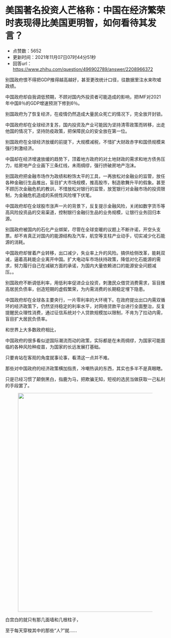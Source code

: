 # 美国著名投资人芒格称：中国在经济繁荣时表现得比美国更明智，如何看待其发言？
- 点赞数：5652
- 更新时间：2021年11月07日07时44分51秒
- 回答url：https://www.zhihu.com/question/496902789/answer/2208966372
<body>
 <p data-pid="n-zuEnUS">别国政府恨不得把GDP推得越高越好，甚至更改统计口径，往数据里注水来吹嘘政绩。</p>
 <p data-pid="GgAmud5q">中国政府却自我调低预期，不顾对国内外投资者可能造成的影响，把IMF对2021年中国8％的GDP增速预测下修到6％。</p>
 <p data-pid="OhC9vgE8">别国政府为了恢复经济，在疫情仍然造成大量民众死亡的情况下，完全放开封锁。</p>
 <p data-pid="mIKhNjDP">中国政府却在全球经济复苏，国内投资及产业可能因为坚持清零政策而转移，出走他国的情况下，坚持防疫政策，把保障民众的安全放在第一位。</p>
 <p data-pid="rsCC3fDW">别国政府在全球经济放缓的前提下，大规模减税，不惜扩大财政赤字和国债规模来强行刺激经济。</p>
 <p data-pid="32yrx-BG">中国却在经济增速放缓的趋势下，顶着地方政府的对土地财政的需求和地方债务压力，给房地产企业画下三条红线，未雨绸缪，强行挤破房地产泡沫。</p>
 <p data-pid="pFL3JeUO">别国政府把金融市场作为政绩和粉饰太平的工具，一再放松对金融业的监管，放任各种金融衍生品推出，盲目扩大市场规模，推高股市，制造歌舞升平的假象。甚至不顾历次金融危机的教训，不惜放松对银行的监管，放宽银行对金融市场的投资限制，为金融危机造成的系统性风险埋下伏笔。</p>
 <p data-pid="Rr2VJLJv">中国政府却在全球股市涨声一片的背景下，反复提示金融风险，关闭如数字货币等高风险投资品的交易渠道，控制银行金融衍生品的业务规模，让银行业务回归本源。</p>
 <p data-pid="ydMKY0XO">别国政府被国内的石化产业绑架，尽管在全球变暖的议题上不断许诺，开空头支票。却不肯真正对国内的能源结构及汽车，航空等支柱产业动手，切实减少化石能源的消耗。</p>
 <p data-pid="twEFErRA">中国政府却冒着产业转移，出口减少，失业率上升的风险。搞供给侧改革，能耗双减，逼着高耗能企业离开中国。扩大电动车市场扶持政策，降低对化石能源的需求，努力履行自己在减碳方面的承诺，为国内大量依赖进口的能源安全问题减压。。</p>
 <p data-pid="NJzff8xl">别国政府不断调低利率，用低利率促进企业投资，刺激民众借贷消费需求，盲目推高居民负债率，创造短期的虚假繁荣，为内需消费的长期稳定埋下隐患。</p>
 <p data-pid="aLGfG2H8">中国政府却在全球各主要央行，一片零利率的大环境下。在政府提出出口内需双循环的经济政策下，仍然坚持稳定的利率水平，对网络贷款平台进行全面整治，反复提醒民众理性消费，通过征信系统对个人贷款规模加以限制，不肯为了拉动内需，盲目扩大居民负债率。</p>
 <p data-pid="4RDMYdeV">和世界上大多数政府相比，</p>
 <p data-pid="6Cy9q0zc">中国政府的很多看似逆国际潮流而动的政策，实际都是在未雨绸缪，为国家可能面临的各种风险种疫苗，为国家的长远发展打基础。</p>
 <p data-pid="xHZJfZKj">只要肯站在客观的角度就事论事，看清这一点并不难。</p>
 <p data-pid="Pmyl5_2X">那些对中国政府的经济政策横加指责，冷嘲热讽的东西，其实也多半不是真眼瞎。</p>
 <p data-pid="rR24vSTz">只是已经习惯了颠倒黑白，指鹿为马，把欺骗无知，短视的选民当做获取一己私利的手段罢了。</p>
 <figure data-size="normal">
  <img src="https://pica.zhimg.com/50/v2-5304f76d005158f2ed21ec4252ffba86_720w.jpg?source=1940ef5c" data-rawwidth="690" data-rawheight="388" data-size="normal" data-original-token="v2-be12caa6bb964b19b0da7c26180fee67" data-default-watermark-src="https://pica.zhimg.com/50/v2-53dca027418298c7e28e7e99b7ad3876_720w.jpg?source=1940ef5c" class="origin_image zh-lightbox-thumb" width="690" data-original="https://pic1.zhimg.com/v2-5304f76d005158f2ed21ec4252ffba86_r.jpg?source=1940ef5c">
 </figure>
 <p data-pid="YrhEB9sS">白宫白的就只有那几面墙和几根柱子，</p>
 <p data-pid="xOntDzdM">至于每天穿梭其中的那些“人?”就......</p>
</body>